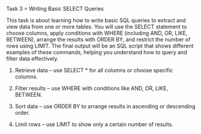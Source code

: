 Task 3 = Writing Basic SELECT Queries

This task is about learning how to write basic SQL queries to extract and view data from one or more tables. You will use the SELECT statement to choose columns, apply conditions with WHERE (including AND, OR, LIKE, BETWEEN), arrange the results with ORDER BY, and restrict the number of rows using LIMIT. The final output will be an SQL script that shows different examples of these commands, helping you understand how to query and filter data effectively.

1. Retrieve data – use SELECT * for all columns or choose specific columns.

2. Filter results – use WHERE with conditions like AND, OR, LIKE, BETWEEN.

3. Sort data – use ORDER BY to arrange results in ascending or descending order.

4. Limit rows – use LIMIT to show only a certain number of results.
